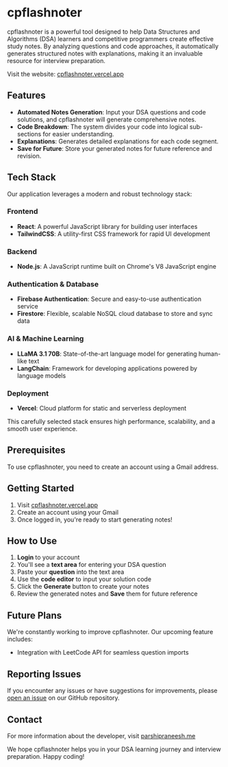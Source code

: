 # cpflashnoter

cpflashnoter is a powerful tool designed to help Data Structures and Algorithms (DSA) learners and competitive programmers create effective study notes. By analyzing questions and code approaches, it automatically generates structured notes with explanations, making it an invaluable resource for interview preparation.

Visit the website: [cpflashnoter.vercel.app](https://cpflashnoter.vercel.app/)

## Features

- **Automated Notes Generation**: Input your DSA questions and code solutions, and cpflashnoter will generate comprehensive notes.
- **Code Breakdown**: The system divides your code into logical sub-sections for easier understanding.
- **Explanations**: Generates detailed explanations for each code segment.
- **Save for Future**: Store your generated notes for future reference and revision.

## Tech Stack

Our application leverages a modern and robust technology stack:

### Frontend
- **React**: A powerful JavaScript library for building user interfaces
- **TailwindCSS**: A utility-first CSS framework for rapid UI development

### Backend
- **Node.js**: A JavaScript runtime built on Chrome's V8 JavaScript engine

### Authentication & Database
- **Firebase Authentication**: Secure and easy-to-use authentication service
- **Firestore**: Flexible, scalable NoSQL cloud database to store and sync data

### AI & Machine Learning
- **LLaMA 3.1 70B**: State-of-the-art language model for generating human-like text
- **LangChain**: Framework for developing applications powered by language models

### Deployment
- **Vercel**: Cloud platform for static and serverless deployment

This carefully selected stack ensures high performance, scalability, and a smooth user experience.

## Prerequisites

To use cpflashnoter, you need to create an account using a Gmail address.

## Getting Started

1. Visit [cpflashnoter.vercel.app](https://cpflashnoter.vercel.app/)
2. Create an account using your Gmail
3. Once logged in, you're ready to start generating notes!

## How to Use

1. **Login** to your account
2. You'll see a **text area** for entering your DSA question
3. Paste your **question** into the text area
4. Use the **code editor** to input your solution code
5. Click the **Generate** button to create your notes
6. Review the generated notes and **Save** them for future reference

## Future Plans

We're constantly working to improve cpflashnoter. Our upcoming feature includes:

- Integration with LeetCode API for seamless question imports

## Reporting Issues

If you encounter any issues or have suggestions for improvements, please [open an issue](https://github.com/PPraneesh/cpflashnoter/issues) on our GitHub repository.

## Contact

For more information about the developer, visit [parshipraneesh.me](https://parshipraneesh.me)


We hope cpflashnoter helps you in your DSA learning journey and interview preparation. Happy coding!
